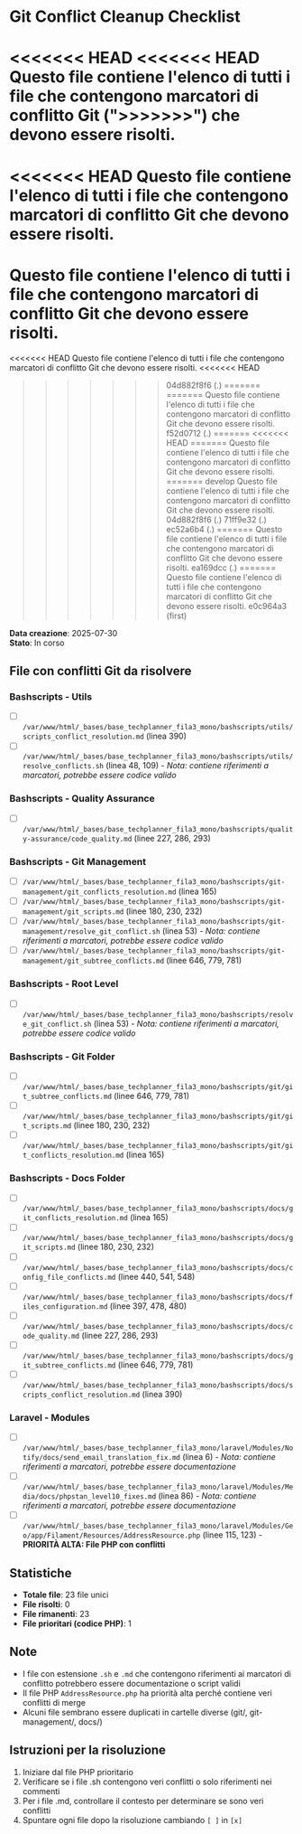 # Git Conflict Cleanup Checklist

<<<<<<< HEAD
<<<<<<< HEAD
Questo file contiene l'elenco di tutti i file che contengono marcatori di conflitto Git (">>>>>>>") che devono essere risolti.
=======
<<<<<<< HEAD
Questo file contiene l'elenco di tutti i file che contengono marcatori di conflitto Git che devono essere risolti.
=======
Questo file contiene l'elenco di tutti i file che contengono marcatori di conflitto Git che devono essere risolti.
=======
<<<<<<< HEAD
Questo file contiene l'elenco di tutti i file che contengono marcatori di conflitto Git che devono essere risolti.
<<<<<<< HEAD
>>>>>>> 04d882f8f6 (.)
=======
=======
Questo file contiene l'elenco di tutti i file che contengono marcatori di conflitto Git che devono essere risolti.
>>>>>>> f52d0712 (.)
=======
<<<<<<< HEAD
=======
Questo file contiene l'elenco di tutti i file che contengono marcatori di conflitto Git che devono essere risolti.
=======
>>>>>>> develop
Questo file contiene l'elenco di tutti i file che contengono marcatori di conflitto Git che devono essere risolti.
>>>>>>> 04d882f8f6 (.)
>>>>>>> 71ff9e32 (.)
>>>>>>> ec52a6b4 (.)
=======
Questo file contiene l'elenco di tutti i file che contengono marcatori di conflitto Git che devono essere risolti.
>>>>>>> ea169dcc (.)
=======
Questo file contiene l'elenco di tutti i file che contengono marcatori di conflitto Git che devono essere risolti.
>>>>>>> e0c964a3 (first)

**Data creazione**: 2025-07-30  
**Stato**: In corso

## File con conflitti Git da risolvere

### Bashscripts - Utils
- [ ] `/var/www/html/_bases/base_techplanner_fila3_mono/bashscripts/utils/scripts_conflict_resolution.md` (linea 390)
- [ ] `/var/www/html/_bases/base_techplanner_fila3_mono/bashscripts/utils/resolve_conflicts.sh` (linea 48, 109) - *Nota: contiene riferimenti a marcatori, potrebbe essere codice valido*

### Bashscripts - Quality Assurance  
- [ ] `/var/www/html/_bases/base_techplanner_fila3_mono/bashscripts/quality-assurance/code_quality.md` (linee 227, 286, 293)

### Bashscripts - Git Management
- [ ] `/var/www/html/_bases/base_techplanner_fila3_mono/bashscripts/git-management/git_conflicts_resolution.md` (linea 165)
- [ ] `/var/www/html/_bases/base_techplanner_fila3_mono/bashscripts/git-management/git_scripts.md` (linee 180, 230, 232)
- [ ] `/var/www/html/_bases/base_techplanner_fila3_mono/bashscripts/git-management/resolve_git_conflict.sh` (linea 53) - *Nota: contiene riferimenti a marcatori, potrebbe essere codice valido*
- [ ] `/var/www/html/_bases/base_techplanner_fila3_mono/bashscripts/git-management/git_subtree_conflicts.md` (linee 646, 779, 781)

### Bashscripts - Root Level
- [ ] `/var/www/html/_bases/base_techplanner_fila3_mono/bashscripts/resolve_git_conflict.sh` (linea 53) - *Nota: contiene riferimenti a marcatori, potrebbe essere codice valido*

### Bashscripts - Git Folder
- [ ] `/var/www/html/_bases/base_techplanner_fila3_mono/bashscripts/git/git_subtree_conflicts.md` (linee 646, 779, 781)
- [ ] `/var/www/html/_bases/base_techplanner_fila3_mono/bashscripts/git/git_scripts.md` (linee 180, 230, 232)
- [ ] `/var/www/html/_bases/base_techplanner_fila3_mono/bashscripts/git/git_conflicts_resolution.md` (linea 165)

### Bashscripts - Docs Folder
- [ ] `/var/www/html/_bases/base_techplanner_fila3_mono/bashscripts/docs/git_conflicts_resolution.md` (linea 165)
- [ ] `/var/www/html/_bases/base_techplanner_fila3_mono/bashscripts/docs/git_scripts.md` (linee 180, 230, 232)
- [ ] `/var/www/html/_bases/base_techplanner_fila3_mono/bashscripts/docs/config_file_conflicts.md` (linee 440, 541, 548)
- [ ] `/var/www/html/_bases/base_techplanner_fila3_mono/bashscripts/docs/files_configuration.md` (linee 397, 478, 480)
- [ ] `/var/www/html/_bases/base_techplanner_fila3_mono/bashscripts/docs/code_quality.md` (linee 227, 286, 293)
- [ ] `/var/www/html/_bases/base_techplanner_fila3_mono/bashscripts/docs/git_subtree_conflicts.md` (linee 646, 779, 781)
- [ ] `/var/www/html/_bases/base_techplanner_fila3_mono/bashscripts/docs/scripts_conflict_resolution.md` (linea 390)

### Laravel - Modules
- [ ] `/var/www/html/_bases/base_techplanner_fila3_mono/laravel/Modules/Notify/docs/send_email_translation_fix.md` (linea 6) - *Nota: contiene riferimenti a marcatori, potrebbe essere documentazione*
- [ ] `/var/www/html/_bases/base_techplanner_fila3_mono/laravel/Modules/Media/docs/phpstan_level10_fixes.md` (linea 86) - *Nota: contiene riferimenti a marcatori, potrebbe essere documentazione*
- [ ] `/var/www/html/_bases/base_techplanner_fila3_mono/laravel/Modules/Geo/app/Filament/Resources/AddressResource.php` (linee 115, 123) - **PRIORITÀ ALTA: File PHP con conflitti**

## Statistiche
- **Totale file**: 23 file unici
- **File risolti**: 0
- **File rimanenti**: 23
- **File prioritari (codice PHP)**: 1

## Note
- I file con estensione `.sh` e `.md` che contengono riferimenti ai marcatori di conflitto potrebbero essere documentazione o script validi
- Il file PHP `AddressResource.php` ha priorità alta perché contiene veri conflitti di merge
- Alcuni file sembrano essere duplicati in cartelle diverse (git/, git-management/, docs/)

## Istruzioni per la risoluzione
1. Iniziare dal file PHP prioritario
2. Verificare se i file .sh contengono veri conflitti o solo riferimenti nei commenti
3. Per i file .md, controllare il contesto per determinare se sono veri conflitti
4. Spuntare ogni file dopo la risoluzione cambiando `[ ]` in `[x]`
